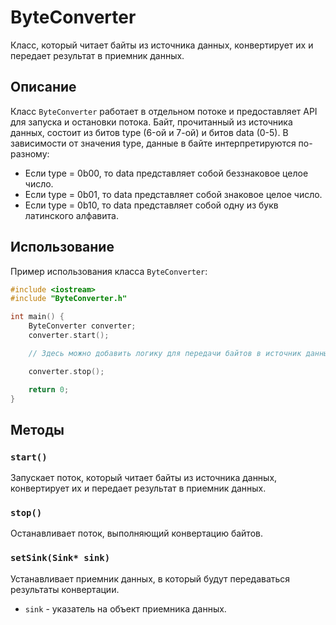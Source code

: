 # ByteConverter

Класс, который читает байты из источника данных, конвертирует их и передает результат в приемник данных.

## Описание

Класс `ByteConverter` работает в отдельном потоке и предоставляет API для запуска и остановки потока. Байт, прочитанный из источника данных, состоит из битов type (6-ой и 7-ой) и битов data (0-5). В зависимости от значения type, данные в байте интерпретируются по-разному:
- Если type = 0b00, то data представляет собой беззнаковое целое число.
- Если type = 0b01, то data представляет собой знаковое целое число.
- Если type = 0b10, то data представляет собой одну из букв латинского алфавита.

## Использование

Пример использования класса `ByteConverter`:

```cpp
#include <iostream>
#include "ByteConverter.h"

int main() {
    ByteConverter converter;
    converter.start();

    // Здесь можно добавить логику для передачи байтов в источник данных и получения результатов из приемника данных

    converter.stop();

    return 0;
}
```

## Методы

### `start()`

Запускает поток, который читает байты из источника данных, конвертирует их и передает результат в приемник данных.

### `stop()`

Останавливает поток, выполняющий конвертацию байтов.

### `setSink(Sink* sink)`

Устанавливает приемник данных, в который будут передаваться результаты конвертации.

- `sink` - указатель на объект приемника данных.
